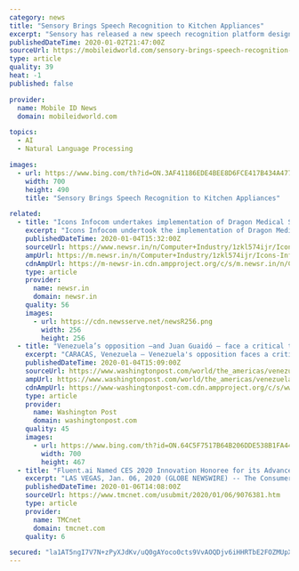 ```yaml
---
category: news
title: "Sensory Brings Speech Recognition to Kitchen Appliances"
excerpt: "Sensory has released a new speech recognition platform designed for smart appliances like microwaves and refrigerators. The platform is essentially a modified version of the company’s TrulyNatural technology. According to Sensory, the new solution is noteworthy because it does not raise the privacy concerns of competing virtual assistants."
publishedDateTime: 2020-01-02T21:47:00Z
sourceUrl: https://mobileidworld.com/sensory-brings-speech-recognition-kitchen-appliances-010202/
type: article
quality: 39
heat: -1
published: false

provider:
  name: Mobile ID News
  domain: mobileidworld.com

topics:
  - AI
  - Natural Language Processing

images:
  - url: https://www.bing.com/th?id=ON.3AF41186EDE4BEE8D6FCE417B434A477
    width: 700
    height: 490
    title: "Sensory Brings Speech Recognition to Kitchen Appliances"

related:
  - title: "Icons Infocom undertakes implementation of Dragon Medical Speech Recognition"
    excerpt: "Icons Infocom undertook the implementation of Dragon Medical Speech Recognition with Philips digital workflow solution for one of the leading hospitals in India. The client faced several challenges and was looking to eliminate them. Some of the major problems included lack of qualified medical stenos, high dependency on stenos even in critical ..."
    publishedDateTime: 2020-01-04T15:32:00Z
    sourceUrl: https://www.newsr.in/n/Computer+Industry/1zkl574ijr/Icons-Infocom-undertakes-implementation-of-Dragon-Medical-Speech.htm
    ampUrl: https://m.newsr.in/n/Computer+Industry/1zkl574ijr/Icons-Infocom-undertakes-implementation-of-Dragon-Medical-Speech.htm
    cdnAmpUrl: https://m-newsr-in.cdn.ampproject.org/c/s/m.newsr.in/n/Computer+Industry/1zkl574ijr/Icons-Infocom-undertakes-implementation-of-Dragon-Medical-Speech.htm
    type: article
    provider:
      name: newsr.in
      domain: newsr.in
    quality: 56
    images:
      - url: https://cdn.newsserve.net/newsR256.png
        width: 256
        height: 256
  - title: "Venezuela’s opposition —and Juan Guaidó — face a critical test on Sunday in National Assembly vote."
    excerpt: "CARACAS, Venezuela — Venezuela's opposition faces a critical test on Sunday, when its leader, Juan Guaidó, will seek reelection as head of the National Assembly — a title that forms the basis of his recognition as Venezuela's true head of state by nearly 60 countries around the globe. For Guaidó, the vote amounts to a do-or-die moment."
    publishedDateTime: 2020-01-04T15:09:00Z
    sourceUrl: https://www.washingtonpost.com/world/the_americas/venezuelas-opposition-and-juan-guaido--face-a-critical-test-on-sunday-in-national-assembly-vote/2020/01/03/e246c3b8-2b20-11ea-bffe-020c88b3f120_story.html
    ampUrl: https://www.washingtonpost.com/world/the_americas/venezuelas-opposition-and-juan-guaido--face-a-critical-test-on-sunday-in-national-assembly-vote/2020/01/03/e246c3b8-2b20-11ea-bffe-020c88b3f120_story.html?outputType=amp
    cdnAmpUrl: https://www-washingtonpost-com.cdn.ampproject.org/c/s/www.washingtonpost.com/world/the_americas/venezuelas-opposition-and-juan-guaido--face-a-critical-test-on-sunday-in-national-assembly-vote/2020/01/03/e246c3b8-2b20-11ea-bffe-020c88b3f120_story.html?outputType=amp
    type: article
    provider:
      name: Washington Post
      domain: washingtonpost.com
    quality: 45
    images:
      - url: https://www.bing.com/th?id=ON.64C5F7517B64B206DDE538B1FA446189
        width: 700
        height: 467
  - title: "Fluent.ai Named CES 2020 Innovation Honoree for its Advancements in Voice Recognition Technology"
    excerpt: "LAS VEGAS, Jan. 06, 2020 (GLOBE NEWSWIRE) -- The Consumer Technology Association (CTA) is honoring Fluent.ai, a Canadian technology company, for its groundbreaking work with speech recognition technology and artificial intelligence (AI). Fluent.ai is one of several groundbreaking technology companies being recognized as an Innovation Awards ..."
    publishedDateTime: 2020-01-06T14:08:00Z
    sourceUrl: https://www.tmcnet.com/usubmit/2020/01/06/9076381.htm
    type: article
    provider:
      name: TMCnet
      domain: tmcnet.com
    quality: 6

secured: "la1AT5ngI7V7N+zPyXJdKv/uQ0gAYoco0cts9VvAOQDjv6iHHRTbE2FOZMUpXFNzmxvMnYbqnM9akx7ZRRqpzTGyhUSuBDc9++xhB1WMyTWRsOSyYwoMmzMgXjbI/5CRc/DwU1YEB+3zmM38r5pzZMBsS5exXKQUMCWUQc+9E0JdewIVflh6m0xr/n7MIAYMWkVOfb4kITXtYNUYwpU2PrEieh/3EGLjHCVrVRuoqG30haMveeYnPyloEbATeMrPzW9jjKE1fSo8o4d9MhOXMQ==;WaXEvijiHeiLnKeavNLJBQ=="
---
```


